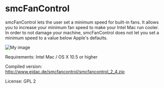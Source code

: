smcFanControl
=============

smcFanControl lets the user set a minimum speed for built-in fans. It allows you to increase your minimum fan speed to make your Intel Mac run cooler. In order to not damage your machine, smcFanControl does not let you set a minimum speed to a value below Apple's defaults.

![My image](https://dl.dropbox.com/u/363242/screenshots/smc_screenshot.png)

Requirements: Intel Mac / OS X 10.5 or higher 

Compiled version: http://www.eidac.de/smcfancontrol/smcfancontrol_2_4.zip

License: GPL 2
